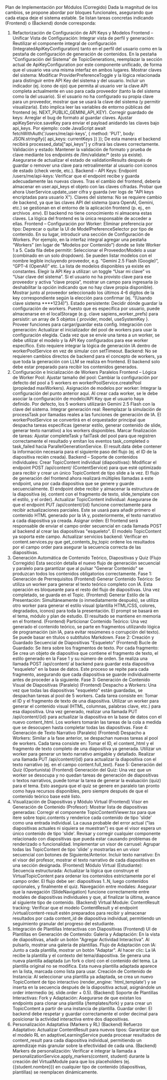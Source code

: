 Plan de Implementación por Módulos (Corregido)
Dada la magnitud de los cambios, se propone abordar por bloques funcionales, asegurando que cada etapa deje el sistema estable. Se listan tareas concretas indicando (Frontend) o (Backend) donde corresponda:
1. Refactorización de Configuración de API Keys y Modelos
Frontend – Unificar Vista de Configuración:
Integrar vista de perfil y generación: Reutilizar el componente integral de configuración (IntegratedApiKeyConfiguration) tanto en el perfil del usuario como en la pestaña de configuración de generación de contenidos. En la pestaña “Configuración del Sistema” de TopicGenerations, reemplazar la sección actual de ApiKeyConfiguration por este componente unificado, de forma que el usuario vea una misma interfaz en ambos lugares.
Mostrar claves del sistema: Modificar ProviderPreferenceToggle y la lógica relacionada para distinguir entre API Key del sistema y del usuario. Incluir un indicador (ej. ícono de ojo) que permita al usuario ver la clave API completa actualmente en uso para cada proveedor (tanto la del sistema como la del usuario). Si el usuario no ha configurado su propia clave para un proveedor, mostrar que se usará la clave del sistema (y permitir visualizarla). Esto implica leer las variables de entorno públicas del frontend (ej. NEXT_PUBLIC_GEMINI_API_KEY).
Corregir guardado de keys: Arreglar el bug de formato al guardar claves. Ajustar apiKeyService.saveKey para enviar el payload anidando las claves bajo api_keys. Por ejemplo:
code
JavaScript
await fetchWithAuth('/users/me/api-keys', { 
     method: 'PUT', 
     body: JSON.stringify({ api_keys: currentKeys }) 
});
De esta manera el backend recibirá processed_data["api_keys"] y cifrará las claves correctamente.
Validación y estado: Mantener la validación de formato y prueba de clave mediante los endpoints de /llm/validate/* (esto ya existe). Asegurarse de actualizar el estado de validationResults después de guardar o remover una clave para retroalimentar al usuario con iconos de estado (check verde, etc.).
Backend – API Keys:
Endpoint /users/me/api-keys: Verificar que el endpoint recibe y guarda adecuadamente las nuevas claves. Tras el cambio del frontend, debería almacenar en user.api_keys el objeto con las claves cifradas. Probar que ahora UserService.update_user cifra y guarda (ver logs de "API keys encriptadas para usuario X").
Claves del sistema: No se requiere cambio de backend, ya que las claves API del sistema (para OpenAI, Gemini, etc.) se gestionan en el entorno de la aplicación frontend (p. ej., en archivos .env). El backend no tiene conocimiento ni almacena estas claves. La lógica del frontend es la única responsable de acceder a ellas.
Frontend – Configuración por Worker:
Eliminar preferencia por tipo: Deprecar o quitar la UI de ModelPreferenceSelector por tipo de contenido. En su lugar, introducir una sección de Configuración de Workers. Por ejemplo, en la interfaz integral agregar una pestaña “Workers” (en lugar de “Modelos por Contenido”) donde se liste Worker 1 a 5. Cada fila debe permitir:
Seleccionar el Proveedor/Modelo a usar (combinado en un solo dropdown). Se pueden listar modelos con el nombre legible incluyendo proveedor, e.g. “Gemini 2.5 Flash (Google)”, “GPT-4 (OpenAI)” etc. La lista de modelos disponibles ya existe en constantes.
Elegir la API Key a utilizar: un toggle “Usar mi clave” vs “Usar clave del sistema”. Si el usuario no ha provisto clave para ese proveedor y activa “clave propia”, mostrar un campo para ingresarla (o deshabilitar la opción indicando que no hay clave propia disponible). Mostrar junto al proveedor seleccionado los últimos 4-6 dígitos de la key correspondiente según la elección para confirmar (ej. “(Usando clave sistema ****1234)”).
Estado persistente: Decidir dónde guardar la configuración de workers. Puesto que es específica por usuario, puede almacenarse en el localStorage (e.g. clave sapiens_worker_prefs) para persistir: un array de 5 objetos { provider, model, useSystemKey }. Proveer funciones para cargar/guardar esta config.
Integración con generación: Actualizar el inicializador del pool de workers para usar la configuración elegida. Cada vez que se envíe una tarea a un worker, se debe utilizar el modelo y la API Key configurados para ese worker específico. Esto requiere integrar la lógica de generación IA dentro de workerPoolService en vez de simular con setTimeout.
Backend:
No se requieren cambios directos de backend para el concepto de workers, ya que toda la generación con LLM se realiza en frontend. El backend solo debe estar preparado para recibir los contenidos generados.
2. Configuración e Inicialización de Workers Paralelos
Frontend – Lógica de Worker Pool:
Ajustar tamaño del pool: Cambiar la configuración por defecto del pool a 5 workers en workerPoolService.createPool (propiedad maxWorkers).
Asignación de modelos por worker: Integrar la configuración del punto anterior aquí. Al crear cada worker, se le debe asociar la configuración de modelo/API Key que el usuario haya definido. Por defecto, los 5 workers utilizarán Gemini 2.5 Flash con la clave del sistema.
Integrar generación real: Reemplazar la simulación de processTask por llamadas reales a las funciones de generación de IA. El workerPoolService se convertirá en el orquestador principal que despacha tareas específicas (generar estilo, generar contenido de slide, generar texto narrativo) a los workers disponibles.
Marcar finalización de tareas: Ajustar completeTask y failTask del pool para que registren correctamente el resultado y emitan los eventos task_completed o task_failed hacia ParallelGenerationService. El result.data debe contener la información necesaria para el siguiente paso del flujo (ej. el ID de la diapositiva recién creada).
Backend – Soporte de contenidos individuales:
Crear TopicContent individual (diapositivas): Modificar el endpoint POST /api/content/ (ContentService) para que esté optimizado para recibir y crear un único TopicContent de tipo slide a la vez. El flujo de generación del frontend ahora realizará múltiples llamadas a este endpoint, una por cada diapositiva que se genere y guarde secuencialmente. El endpoint debe recibir y almacenar la estructura de la diapositiva (ej. content con el fragmento de texto, slide_template con el estilo, y el order).
Actualizar TopicContent individual: Asegurarse de que el endpoint PUT /api/content/{id} funcione correctamente para recibir actualizaciones parciales. Este se usará para añadir primero el contenido HTML generado por la IA y, posteriormente, el texto narrativo a cada diapositiva ya creada.
Asignar orden: El frontend será responsable de enviar el campo order secuencial en cada llamada POST al backend al crear las diapositivas "esqueleto". El modelo TopicContent ya soporta este campo.
Actualizar servicios backend: Verificar en content.services.py que get_contents_by_topic ordene los resultados por el campo order para asegurar la secuencia correcta de las diapositivas.
3. Generación Automática de Contenido Teórico, Diapositivas y Quiz (Flujo Corregido)
Esta sección detalla el nuevo flujo de generación secuencial y paralelo para garantizar que al pulsar "Generar Contenido" se produzcan todos los contenidos obligatorios correctamente.
Fase 1: Generación de Prerrequisitos
(Frontend) Generar Contenido Teórico: Se utiliza un worker para generar el texto teórico completo con IA. Esta operación es bloqueante para el resto del flujo de diapositivas. Una vez completado, se guarda en el Topic.
(Frontend) Generar Estilo de la Presentación: Simultáneamente (o inmediatamente después), se utiliza otro worker para generar el estilo visual (plantilla HTML/CSS, colores, degradados, iconos) para toda la presentación. El prompt se basará en el tema, módulo y plan de estudio. El resultado se mantiene en memoria en el frontend.
(Frontend) Particionar Contenido Teórico: Una vez generado el contenido teórico, se parte en fragmentos utilizando lógica de programación (sin IA, para evitar resúmenes o corrupción del texto). Se puede basar en títulos o subtítulos Markdown.
Fase 2: Creación y Guardado Secuencial de Diapositivas "Esqueleto"
(Frontend) Bucle de Guardado: Se itera sobre los fragmentos de texto. Por cada fragmento:
Se crea un objeto de diapositiva que contiene el fragmento de texto, el estilo generado en la Fase 1 y su número de orden.
Se realiza una llamada POST /api/content/ al backend para guardar esta diapositiva "esqueleto" en la base de datos.
Este proceso se repite para cada fragmento, asegurando que cada diapositiva se guarde individualmente antes de proceder a la siguiente.
Fase 3: Generación de Contenido Visual de Diapositivas (Paralelo)
(Frontend) Despacho a Workers: Una vez que todas las diapositivas "esqueleto" están guardadas, se despachan tareas al pool de 5 workers. Cada tarea consiste en:
Tomar el ID y el fragmento de texto de una diapositiva.
Utilizar un worker para generar el contenido visual (HTML, columnas, palabras clave, etc.) para esa diapositiva.
Una vez generado, realizar una llamada PUT /api/content/{id} para actualizar la diapositiva en la base de datos con el nuevo content_html.
Los workers tomarán las tareas de la cola a medida que se desocupen hasta completar todas las diapositivas.
Fase 4: Generación de Texto Narrativo (Paralelo)
(Frontend) Despacho a Workers: Similar a la fase anterior, se despachan nuevas tareas al pool de workers. Cada tarea consiste en:
Tomar el ID, el content_html y el fragmento de texto completo de una diapositiva ya generada.
Utilizar un worker para generar un texto narrativo amigable y detallado.
Realizar una llamada PUT /api/content/{id} para actualizar la diapositiva con el texto narrativo (ej. en el campo content.full_text).
Fase 5: Generación del Quiz (Oportunista)
(Frontend) Generación del Quiz: Una vez que un worker se desocupa y no quedan tareas de generación de diapositivas o textos narrativos, puede tomar la tarea de generar la evaluación (quiz) para el tema. Esto asegura que el quiz se genere en paralelo tan pronto como haya recursos disponibles, pero siempre después de que el contenido teórico base esté listo.
4. Visualización de Diapositivas y Módulo Virtual
(Frontend) Visor en Generación de Contenido (Profesor):
Mostrar lista de diapositivas generadas: Corregir el componente TopicContentViewer.tsx para que itere sobre topic.contents y renderice cada contenido de tipo 'slide' como una entrada individual. La causa probable del error actual ("las diapositivas actuales ni siquiera se muestran") es que el visor espera un único contenido de tipo 'slide'. Revisar y corregir cualquier componente relacionado con diapositivas que pueda estar causando problemas de renderizado o funcionalidad.
Implementar un visor de carrusel: Agrupar todas las TopicContent de tipo 'slide' y mostrarlas en un visor secuencial con botones de Siguiente/Anterior.
Incluir texto narrativo: En el visor del profesor, mostrar el texto narrativo de cada diapositiva en una sección designada.
(Frontend) Módulo Virtual (Estudiante):
Secuencia estructurada: Actualizar la lógica que construye el VirtualTopicContent para ordenar los contenidos estrictamente por el campo order. El flujo debe ser: diapositivas 1..N, luego contenidos opcionales, y finalmente el quiz.
Navegación entre modales: Asegurar que la navegación (SlideNavigation) funcione correctamente entre modales de diapositivas individuales y que, al finalizar la última, avance al siguiente tipo de contenido.
(Backend) Virtual Module:
ContentResult tracking: Verificar que el modelo ContentResult y el endpoint /virtual/content-result estén preparados para recibir y almacenar resultados por cada content_id de diapositiva individual, permitiendo un seguimiento granular del progreso del estudiante.
5. Integración de Plantillas Interactivas con Diapositivas
(Frontend) UI de Plantillas en Generación de Contenido:
Galería y Adaptación: En la vista de diapositivas, añadir un botón "Agregar Actividad Interactiva". Al pulsarlo, mostrar una galería de plantillas.
Flujo de Adaptación con IA: Junto a cada plantilla, mostrar un botón "Adaptar". Al hacer clic:
La IA recibe la plantilla y el contexto del tema/diapositiva.
Se genera una nueva plantilla adaptada (un fork o clon) con el contenido del tema. La plantilla original no se modifica.
Esta nueva plantilla adaptada aparece en la lista, marcada como lista para usar.
Creación de Contenido de Instancia: Al seleccionar una plantilla ya adaptada, se crea un nuevo TopicContent de tipo interactivo (render_engine: 'html_template') y se inserta en la secuencia después de la diapositiva actual, asignándole un order intermedio (ej. slide.order + 0.5).
(Backend) Soporte de Plantillas Interactivas:
Fork y Adaptación: Asegurarse de que existan los endpoints para clonar una plantilla (/templates/fork) y para crear un TopicContent a partir de una instancia de plantilla.
Guardar order: El backend debe respetar y guardar correctamente el order decimal para posicionar la actividad interactiva entre dos diapositivas.
6. Personalización Adaptativa (Markers y RL)
(Backend) Refuerzo Adaptativo:
Actualizar ContentResult para nuevos tipos: Garantizar que el modelo RL en adaptiveLearningService pueda procesar resultados de content_result para cada diapositiva individual, permitiendo un aprendizaje más granular sobre la efectividad de cada una.
(Backend) Markers de personalización:
Verificar e integrar la llamada a personalizationService.apply_markers(content, student) durante la creación del VirtualModule para que los placeholders (ej. {{student.nombre}}) en cualquier tipo de contenido (diapositivas, plantillas) se reemplacen dinámicamente.
